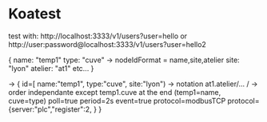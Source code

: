 # Koatest
test with:
http://localhost:3333/v1/users?user=hello
or
http://user:password@localhost:3333/v1/users?user=hello2


{
  name: "temp1"
  type: "cuve" -> nodeIdFormat = name,site,atelier
  site: "lyon"
  atelier: "at1"
  etc...
}

-> 
{ 
  id=[ name:"temp1", type:"cuve", site:"lyon") -> notation at1.atelier/... /
    -> order independante except temp1.cuve at the end (temp1=name, cuve=type)
  poll=true
  period=2s
  event=true
  protocol=modbusTCP
  protocol= {server:"plc","register":2, }
}